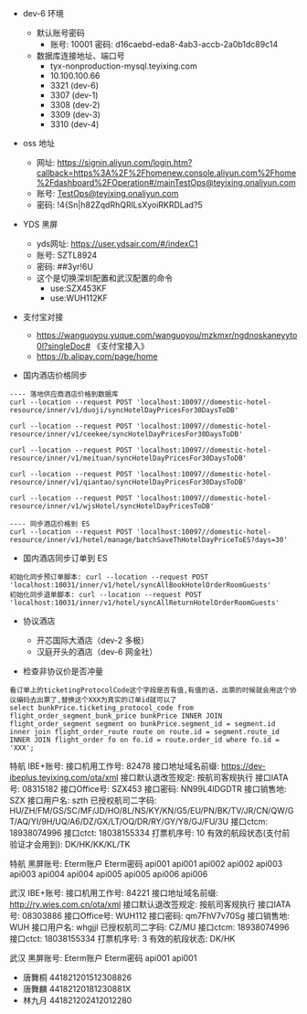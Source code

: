 - dev-6 环境
  - 默认账号密码
    - 账号: 10001  密码: d16caebd-eda8-4ab3-accb-2a0b1dc89c14
  - 数据库连接地址、端口号
    - tyx-nonproduction-mysql.teyixing.com
    - 10.100.100.66
    - 3321 (dev-6)
    - 3307 (dev-1)
    - 3308 (dev-2)
    - 3309 (dev-3)
    - 3310 (dev-4)
- oss 地址
  - 网址: https://signin.aliyun.com/login.htm?callback=https%3A%2F%2Fhomenew.console.aliyun.com%2Fhome%2Fdashboard%2FOperation#/mainTestOps@teyixing.onaliyun.com
  - 账号: TestOps@teyixing.onaliyun.com
  - 密码: !4{Sn|h82ZqdRhQRlLsXyoiRKRDLad?5

- YDS 黑屏
  - yds网址: https://user.ydsair.com/#/indexC1
  - 账号: SZTL8924
  - 密码: ##3yr!6U
  - 这个是切换深圳配置和武汉配置的命令
    - use:SZX453KF
    - use:WUH112KF

- 支付宝对接
  - https://wanguoyou.yuque.com/wanguoyou/mzkmxr/ngdnoskaneyyto0l?singleDoc# 《支付宝接入》
  - https://b.alipay.com/page/home

- 国内酒店价格同步
```
---- 落地供应商酒店价格到数据库
curl --location --request POST 'localhost:10097//domestic-hotel-resource/inner/v1/duoji/syncHotelDayPricesFor30DaysToDB'

curl --location --request POST 'localhost:10097//domestic-hotel-resource/inner/v1/ceekee/syncHotelDayPricesFor30DaysToDB'

curl --location --request POST 'localhost:10097//domestic-hotel-resource/inner/v1/meituan/syncHotelDayPricesFor30DaysToDB'

curl --location --request POST 'localhost:10097//domestic-hotel-resource/inner/v1/qiantao/syncHotelDayPricesFor30DaysToDB'

curl --location --request POST 'localhost:10097//domestic-hotel-resource/inner/v1/wjsHotel/syncHotelDayPricesToDB'

---- 同步酒店价格到 ES
curl --location --request POST 'localhost:10097//domestic-hotel-resource/inner/v1/hotel/manage/batchSaveThHotelDayPriceToES?days=30'
```

-  国内酒店同步订单到 ES
```
初始化同步预订单脚本: curl --location --request POST 'localhost:10031/inner/v1/hotel/syncAllBookHotelOrderRoomGuests'
初始化同步退单脚本: curl --location --request POST 'localhost:10031/inner/v1/hotel/syncAllReturnHotelOrderRoomGuests'
```

- 协议酒店
  - 开芯国际大酒店（dev-2 多极）
  - 汉庭开头的酒店（dev-6 网金社）

- 检查非协议价是否冲量
```
看订单上的ticketingProtocolCode这个字段是否有值,有值的话，出票的时候就会用这个协议编码去出票了,替换这个XXX为真实的订单id就可以了
select bunkPrice.ticketing_protocol_code from flight_order_segment_bunk_price bunkPrice INNER JOIN flight_order_segment segment on bunkPrice.segment_id = segment.id
inner join flight_order_route route on route.id = segment.route_id
INNER JOIN flight_order fo on fo.id = route.order_id where fo.id = 'XXX';
```

特航 IBE+账号:
接口机用工作号: 82478
接口地址域名前缀: https://dev-ibeplus.teyixing.com/ota/xml
接口默认退改签规定: 按航司客规执行
接口IATA号: 08315182
接口Office号: SZX453
接口密码: NN99L4lDGDTR
接口销售地: SZX
接口用户名: szth
已授权航司二字码: HU/ZH/FM/GS/SC/MF/JD/HO/8L/NS/KY/KN/G5/EU/PN/BK/TV/JR/CN/QW/GT/AQ/YI/9H/UQ/A6/DZ/GX/LT/OQ/DR/RY/GY/Y8/GJ/FU/3U
接口ctcm: 18938074996
接口ctct: 18038155334
打票机序号: 10
有效的航段状态(支付前验证才会用到): DK/HK/KK/KL/TK

特航 黑屏账号:
Eterm账户             Eterm密码
  api001              api001
  api002              api002
  api003              api003
  api004              api004
  api005              api005
  api006              api006

武汉 IBE+账号:
接口机用工作号: 84221
接口地址域名前缀: http://ry.wies.com.cn/ota/xml
接口默认退改签规定: 按航司客规执行
接口IATA号: 08303886
接口Office号: WUH112
接口密码: qm7FhV7v70Sg
接口销售地: WUH
接口用户名: whgjjl
已授权航司二字码: CZ/MU
接口ctcm: 18938074996
接口ctct: 18038155334
打票机序号: 3
有效的航段状态: DK/HK

武汉 黑屏账号:
Eterm账户             Eterm密码
  api001              api001	

- 唐舞桐 441821201512308826
- 唐舞麟 44182120181230881X
- 林九月 441821202412012280

